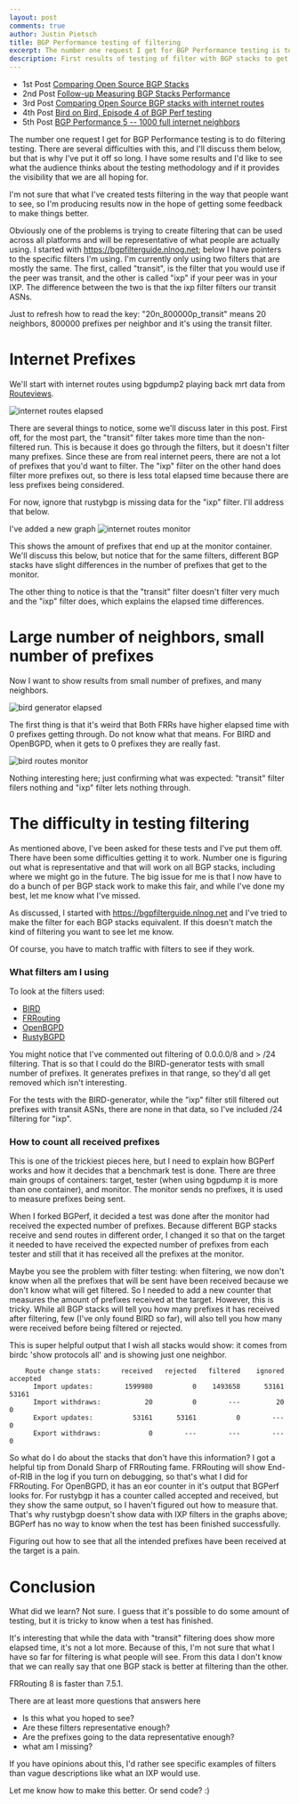 ```yaml
---
layout: post
comments: true
author: Justin Pietsch
title: BGP Performance testing of filtering
excerpt: The number one request I get for BGP Performance testing is to do filtering tests.
description: First results of testing of filter with BGP stacks to get feedback.
---
```


- 1st Post [Comparing Open Source BGP Stacks](https://elegantnetwork.github.io/posts/comparing-open-source-bgp-stacks/)
- 2nd Post [Follow-up Measuring BGP Stacks Performance](https://elegantnetwork.github.io/posts/followup-measuring-BGP-stacks/)
- 3rd Post [Comparing Open Source BGP stacks with internet routes](https://elegantnetwork.github.io/posts/comparing-open-source-bgp-internet-routes)
- 4th Post [Bird on Bird, Episode 4 of BGP Perf testing ](https://elegantnetwork.github.io/posts/bird-on-bird-bgp-perf-episode4)
- 5th Post [BGP Performance 5 -- 1000 full internet neighbors](https://elegantnetwork.github.io/posts/bgp-perf5-1000-internet-neighbors/)

The number one request I get for BGP Performance testing is to do filtering testing. There are several difficulties with this, and I'll discuss them below, but that is why I've put it off so long. I have some results and I'd like to see what the audience thinks about the testing methodology and if it provides the visibility that we are all hoping for.

I'm not sure that what I've created tests filtering in the way that people want to see, so I'm producing results now in the hope of getting some feedback to make things better.

Obviously one of the problems is trying to create filtering that can be used across all platforms and will be representative of what people are actually using. I started with https://bgpfilterguide.nlnog.net; below I have pointers to the specific filters I'm using. I'm currently only using two filters that are mostly the same. The first, called "transit", is the filter that you would use if the peer was transit, and the other is called "ixp" if your peer was in your IXP. The difference between the two is that the ixp filter filters our transit ASNs. 

Just to refresh how to read the key: "20n_800000p_transit" means 20 neighbors, 800000 prefixes per neighbor and it's using the transit filter.

# Internet Prefixes

We'll start with internet routes using bgpdump2 playing back mrt data from [Routeviews](http://www.routeviews.org/routeviews/). 

![internet routes elapsed](/assets/images/2021-11-bgp-6/bgperf_filter-bgpdump_elapsed.png)

There are several things to notice, some we'll discuss later in this post. First off, for the most part, the "transit" filter takes more time than the non-filtered run. This is because it does go through the filters, but it doesn't filter many prefixes. Since these are from real internet peers, there are not a lot of prefixes that you'd want to filter. The "ixp" filter on the other hand does filter more prefixes out, so there is less total elapsed time because there are less prefixes being considered.

For now, ignore that rustybgp is missing data for the "ixp" filter. I'll address that below.

I've added a new graph ![internet routes monitor](/assets/images/2021-11-bgp-6/bgperf_filter-bgpdump_monitor_prefixes.png) 

This shows the amount of prefixes that end up at the monitor container. We'll discuss this below, but notice that for the same filters, different BGP stacks have slight differences in the number of prefixes that get to the monitor.

The other thing to notice is that the "transit" filter doesn't filter very much and the "ixp" filter does, which explains the elapsed time differences.

# Large number of neighbors, small number of prefixes

Now I want to show results from small number of prefixes, and many neighbors. 

![bird generator elapsed](/assets/images/2021-11-bgp-6/bgperf_filter-bird-1000_elapsed.png)

The first thing is that it's weird that Both FRRs have higher elapsed time with 0 prefixes getting through. Do not know what that means. For BIRD and OpenBGPD, when it gets to 0 prefixes they are really fast.

![bird routes monitor](/assets/images/2021-11-bgp-6/bgperf_filter-bird-1000_monitor_prefixes.png)

Nothing interesting here; just confirming what was expected: "transit" filter filers nothing and "ixp" filter lets nothing through.

#  The difficulty in testing filtering
As mentioned above, I've been asked for these tests and I've put them off. There have been some difficulties getting it to work. Number one is figuring out what is representative and that will work on all BGP stacks, including where we might go in the future. The big issue for me is that I now have to do a bunch of per BGP stack work to make this fair, and while I've done my best, let me know what I've missed.

As discussed, I started with https://bgpfilterguide.nlnog.net and I've tried to make the filter for each BGP stacks equivalent. If this doesn't match the kind of filtering you want to see let me know.


Of course, you have to match traffic with filters to see if they work.

### What filters am I using


To look at the filters used:
* [BIRD](https://github.com/jopietsch/bgperf/blob/490452fe947c94f9eb87e4f45bb789514f6e11b1/filters/bird.conf)
* [FRRouting](https://github.com/jopietsch/bgperf/blob/49dcf42868dc88cb65f95924c28d4b25cf8ba5b0/filters/frr.conf)
* [OpenBGPD](https://github.com/jopietsch/bgperf/blob/490452fe947c94f9eb87e4f45bb789514f6e11b1/filters/openbgp.conf)
* [RustyBGPD](https://github.com/jopietsch/bgperf/blob/6af19e343633c76e9c00f825d69fa91920d3a9b9/filters/rustybgpd.conf)

You might notice that I've commented out filtering of 0.0.0.0/8 and > /24 filtering. That is so that I could do the BIRD-generator tests with small number of prefixes. It generates prefixes in that range, so they'd all get removed which isn't interesting.

For the tests with the BIRD-generator, while the "ixp" filter still filtered out prefixes with transit ASNs, there are none in that data, so I've included /24 filtering for "ixp".



### How to count all received prefixes
This is one of the trickiest pieces here, but I need to explain how BGPerf works and how it decides that a benchmark test is done. There are three main groups of containers: target, tester (when using bgpdump it is more than one container), and monitor. The monitor sends no prefixes, it is used to measure prefixes being sent. 

When I forked BGPerf, it decided a test was done after the monitor had received the expected number of prefixes. Because different BGP stacks receive and send routes in different order, I changed it so that on the target it needed to have received the expected number of prefixes from each tester and still that it has received all the prefixes at the monitor.

Maybe you see the problem with filter testing: when filtering, we now don't know when all the prefixes that will be sent have been received because we don't know what will get filtered. So I needed to add a new counter that measures the amount of prefixes received at the target. However, this is tricky. While all BGP stacks will tell you how many prefixes it has received after filtering, few (I've only found BIRD so far), will also tell you how many were received before being filtered or rejected.

This is super helpful output that I wish all stacks would show: it comes from birdc 'show protocols all' and is showing just one neighbor.

```
    Route change stats:     received   rejected   filtered    ignored   accepted
      Import updates:        1599980          0    1493658      53161      53161
      Import withdraws:           20          0        ---         20          0
      Export updates:          53161      53161          0        ---          0
      Export withdraws:            0        ---        ---        ---          0
```
So what do I do about the stacks that don't have this information? I got a helpful tip from Donald Sharp of FRRouting fame. FRRouting will show End-of-RIB in the log if you turn on debugging, so that's what I did for FRRouting. For OpenBGPD, it has an eor counter in it's output that BGPerf looks for. For rustybgp it has a counter called accepted and received, but they show the same output, so I haven't figured out how to measure that. That's why rustybgp doesn't show data with IXP filters in the graphs above; BGPerf has no way to know when the test has been finished successfully.

Figuring out how to see that all the intended prefixes have been received at the target is a pain. 

# Conclusion
What did we learn? Not sure. I guess that it's possible to do some amount of testing, but it is tricky to know when a test has finished. 

It's interesting that while the data with "transit" filtering does show more elapsed time, it's not a lot more. Because of this, I'm not sure that what I have so far for filtering is what people will see. From this data I don't know that we can really say that one BGP stack is better at filtering than the other. 

FRRouting 8 is faster than 7.5.1.

There are at least more questions that answers here
* Is this what you hoped to see?
* Are these filters representative enough?
* Are the prefixes going to the data representative enough?
* what am I missing?

If you have opinions about this, I'd rather see specific examples of filters than vague descriptions like what an IXP would use. 

Let me know how to make this better. Or send code? :)


